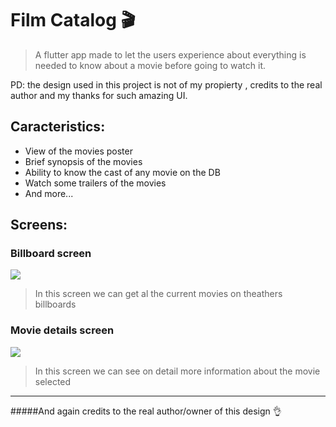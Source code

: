 # Film Catalog 🎬

> A flutter app made to let the users experience about everything is needed to know about a movie before going to watch it.

PD: the design used in this project is not of my propierty , credits to the real author and my thanks for such amazing UI.

## Caracteristics:

* View of the movies poster
* Brief synopsis of the movies
* Ability to know the cast of any movie on the DB
* Watch some trailers of the movies
* And more...

## Screens:

### Billboard screen
![](https://i.ibb.co/hCZdgXY/Screenshot-20200221-194848.jpg)
> In this screen we can get al the current movies on theathers billboards

### Movie details screen
![](https://i.ibb.co/fvWfFks/Screenshot-20200221-194917.jpg)
> In this screen we can see on detail more information about the movie selected

---
#####And again credits to the real author/owner of this design 👌